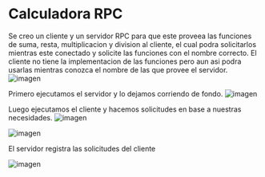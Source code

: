 # Calculadora RPC
Se creo un cliente y un servidor RPC para que este proveea las funciones de suma, resta, multiplicacion y division al cliente, el cual podra solicitarlos mientras este conectado y solicite las funciones con el nombre correcto.
El cliente no tiene la implementacion de las funciones pero aun asi podra usarlas mientras conozca el nombre de las que provee el servidor.
![imagen](https://github.com/user-attachments/assets/8d37cc41-01b0-45ba-a6b5-ca4c5096b618)

Primero ejecutamos el servidor y lo dejamos corriendo de fondo.
![imagen](https://github.com/user-attachments/assets/7396513b-0f8f-432e-beb1-d39c39ee9b82)

Luego ejecutamos el cliente y hacemos solicitudes en base a nuestras necesidades.
![imagen](https://github.com/user-attachments/assets/8e15e6de-cc5d-40e4-b9a4-0d20bd1013a3)

![imagen](https://github.com/user-attachments/assets/7a9e8315-db96-43bb-87ac-4cf481c26c56)

El servidor registra las solicitudes del cliente

![imagen](https://github.com/user-attachments/assets/5d9141ef-2616-4110-b31b-3812df30804f)
